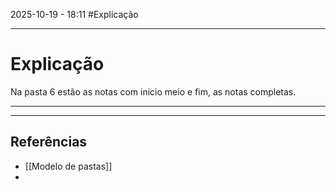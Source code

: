 2025-10-19 - 18:11
#Explicação 

---
# Explicação

Na pasta 6 estão as notas com inicio meio e fim, as notas completas.

---
---
## Referências 
 -  [[Modelo de pastas]]
 - 
